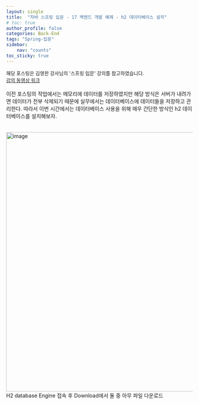 ```yaml
---
layout: single
title:  "자바 스프링 입문 - 17 백엔드 개발 예제 - h2 데이터베이스 설치"
# toc: true
author_profile: false
categories: Back-End
tags: "Spring-입문"
sidebar:
    nav: "counts"
toc_sticky: true
---
```


<head>
  <style>
    table.dataframe {
      white-space: normal;
      width: 100%;
      height: 240px;
      display: block;
      overflow: auto;
      font-family: Arial, sans-serif;
      font-size: 0.9rem;
      line-height: 20px;
      text-align: center;
      border: 0px !important;
    }

    table.dataframe th {
      text-align: center;
      font-weight: bold;
      padding: 8px;
    }

    table.dataframe td {
      text-align: center;
      padding: 8px;
    }

    table.dataframe tr:hover {
      background: #b8d1f3; 
    }

    .output_prompt {
      overflow: auto;
      font-size: 0.9rem;
      line-height: 1.45;
      border-radius: 0.3rem;
      -webkit-overflow-scrolling: touch;
      padding: 0.8rem;
      margin-top: 0;
      margin-bottom: 15px;
      font: 1rem Consolas, "Liberation Mono", Menlo, Courier, monospace;
      color: $code-text-color;
      border: solid 1px $border-color;
      border-radius: 0.3rem;
      word-break: normal;
      white-space: pre;
    }

  .dataframe tbody tr th:only-of-type {
      vertical-align: middle;
  }

  .dataframe tbody tr th {
      vertical-align: top;
  }

  .dataframe thead th {
      text-align: center !important;
      padding: 8px;
  }

  .page__content p {
      margin: 0 0 0px !important;
  }

  .page__content p > strong {
    font-size: 0.8rem !important;
  }

  </style>
</head>
<span style="font-size:13px;">
해당 포스팅은 김영한 강사님의 '스프링 입문' 강의를 참고하였습니다.<br>
<a href=
"https://www.youtube.com/watch?v=2M8BQE4awRU&t=136s">강의 동영상 링크</a>
</span>
<br>
<br>
이전 포스팅의 작업에서는 메모리에 데이터를 저장하였지만 해당 방식은 서버가 내려가면 데이터가 전부 삭제되기 때문에 실무에서는 데이터베이스에 데이터들을 저장하고 관리한다. 따라서 이번 시간에서는 데이터베이스 사용을 위해 매우 간단한 방식인 h2 데이터베이스를 설치해보자.<br><br><br>

<img width="700" alt="image" src="https://github.com/gyun97/Java-Spring-Study/assets/143414166/41c1336c-7b13-4b2f-8308-77dd9297beb1">
H2 database Engine 접속 후 Download에서 둘 중 아무 파일 다운로드<br><br><br>

